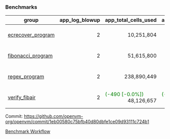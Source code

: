### Benchmarks
| group | app_log_blowup | app_total_cells_used | app_total_cycles | app_total_proof_time_ms | leaf_log_blowup | leaf_total_cells_used | leaf_total_cycles | leaf_total_proof_time_ms | max_segment_length | instance | alloc |
|---|---|---|---|---|---|---|---|---|---|---|---|
| [ ecrecover_program ](https://github.com/openvm-org/openvm/blob/benchmark-results/benchmarks/individual/ecrecover-160cdacc5e9b710334688307f4ec8271ccac6404.md) | <div style='text-align: right'> 2 </div>  | <div style='text-align: right'> 10,251,804 </div>  | <div style='text-align: right'> 195,066 </div>  | <span style='color: green'>(-114.0 [-5.5%])</span><div style='text-align: right'> 1,970.0 </div>  | <div style='text-align: right'> - </div>  | <div style='text-align: right'> - </div>  | <div style='text-align: right'> - </div>  | <div style='text-align: right'> - </div>  | 1048476 | 64cpu-linux-arm64 | mimalloc |
| [ fibonacci_program ](https://github.com/openvm-org/openvm/blob/benchmark-results/benchmarks/individual/fibonacci-160cdacc5e9b710334688307f4ec8271ccac6404.md) | <div style='text-align: right'> 2 </div>  | <div style='text-align: right'> 51,615,800 </div>  | <div style='text-align: right'> 3,000,274 </div>  | <span style='color: green'>(-4.0 [-0.1%])</span><div style='text-align: right'> 5,520.0 </div>  | <div style='text-align: right'> 2 </div>  | <span style='color: green'>(-5,560 [-0.0%])</span><div style='text-align: right'> 144,219,523 </div>  | <span style='color: green'>(-1,098 [-0.0%])</span><div style='text-align: right'> 7,037,574 </div>  | <span style='color: green'>(-159.0 [-1.1%])</span><div style='text-align: right'> 14,300.0 </div>  | 1048476 | 64cpu-linux-arm64 | mimalloc |
| [ regex_program ](https://github.com/openvm-org/openvm/blob/benchmark-results/benchmarks/individual/regex-160cdacc5e9b710334688307f4ec8271ccac6404.md) | <div style='text-align: right'> 2 </div>  | <div style='text-align: right'> 238,890,449 </div>  | <div style='text-align: right'> 8,381,808 </div>  | <span style='color: red'>(+634.0 [+3.8%])</span><div style='text-align: right'> 17,482.0 </div>  | <div style='text-align: right'> 2 </div>  | <span style='color: green'>(-30,650 [-0.0%])</span><div style='text-align: right'> 315,422,687 </div>  | <span style='color: green'>(-5,934 [-0.0%])</span><div style='text-align: right'> 14,639,338 </div>  | <span style='color: green'>(-125.0 [-0.4%])</span><div style='text-align: right'> 28,657.0 </div>  | 1048476 | 64cpu-linux-arm64 | mimalloc |
| [ verify_fibair ](https://github.com/openvm-org/openvm/blob/benchmark-results/benchmarks/individual/verify_fibair-160cdacc5e9b710334688307f4ec8271ccac6404.md) | <div style='text-align: right'> 2 </div>  | <span style='color: green'>(-490 [-0.0%])</span><div style='text-align: right'> 48,126,657 </div>  | <span style='color: green'>(-84 [-0.0%])</span><div style='text-align: right'> 397,080 </div>  | <span style='color: green'>(-21.0 [-0.7%])</span><div style='text-align: right'> 3,142.0 </div>  | <div style='text-align: right'> - </div>  | <div style='text-align: right'> - </div>  | <div style='text-align: right'> - </div>  | <div style='text-align: right'> - </div>  | 1048476 | 64cpu-linux-arm64 | mimalloc |


Commit: https://github.com/openvm-org/openvm/commit/1eb00580c75bfb40d80dbfe1ce09d93111c724b1

[Benchmark Workflow](https://github.com/openvm-org/openvm/actions/runs/12350621736)
